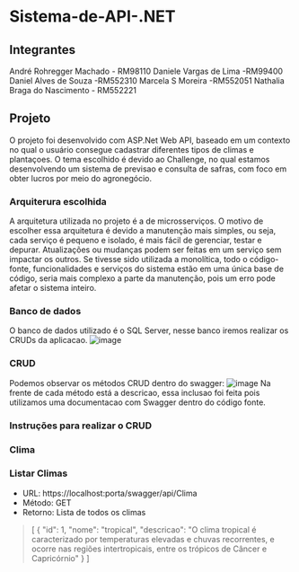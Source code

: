# Sistema-de-API-.NET

## Integrantes

André Rohregger Machado - RM98110
Daniele Vargas de Lima -RM99400
Daniel Alves de Souza -RM552310
Marcela S Moreira -RM552051
Nathalia Braga do Nascimento - RM552221

## Projeto

O projeto foi desenvolvido com ASP.Net Web API, baseado em um contexto no qual o usuário consegue cadastrar diferentes tipos de climas e plantaçoes. O tema escolhido é devido ao Challenge, no qual estamos desenvolvendo um sistema de previsao e consulta de safras, com foco em obter lucros por meio do agronegócio.

### Arquiterura escolhida

A arquitetura utilizada no projeto é a de microsserviços. O motivo de escolher essa arquitetura é devido a manutenção mais simples, ou seja, cada serviço é pequeno e isolado, é mais fácil de gerenciar, testar e depurar. Atualizações ou mudanças podem ser feitas em um serviço sem impactar os outros. Se tivesse sido utilizada a monolítica, todo o código-fonte, funcionalidades e serviços do sistema estão em uma única base de código, seria mais complexo a parte da manutenção, pois um erro pode afetar o sistema inteiro.

### Banco de dados

O banco de dados utilizado é o SQL Server, nesse banco iremos realizar os CRUDs da aplicacao.
![image](https://github.com/user-attachments/assets/8e5b771a-15dc-4320-aecd-421ead5277c5)

### CRUD

Podemos observar os métodos CRUD dentro do swagger:
![image](https://github.com/user-attachments/assets/29336585-22ce-4776-90ee-296b2ec93aad)
Na frente de cada método está a descricao, essa inclusao foi feita pois utilizamos uma documentacao com Swagger dentro do código fonte.

### Instruções para realizar o CRUD

### Clima

### Listar Climas

- URL: https://localhost:porta/swagger/api/Clima
- Método: GET
- Retorno: Lista de todos os climas

> [
  {
    "id": 1,
    "nome": "tropical",
    "descricao": "O clima tropical é caracterizado por temperaturas elevadas e chuvas recorrentes, e ocorre nas regiões intertropicais, entre os trópicos de Câncer e Capricórnio"
  }
> ]



